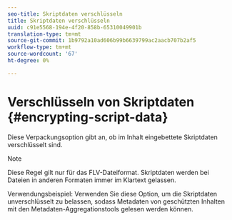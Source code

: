 ```yaml
---
seo-title: Skriptdaten verschlüsseln
title: Skriptdaten verschlüsseln
uuid: c91e5568-194e-4f20-858b-65310049901b
translation-type: tm+mt
source-git-commit: 1b9792a10ad606b99b6639799ac2aacb707b2af5
workflow-type: tm+mt
source-wordcount: '67'
ht-degree: 0%

---
```



# Verschlüsseln von Skriptdaten {#encrypting-script-data}

Diese Verpackungsoption gibt an, ob im Inhalt eingebettete Skriptdaten verschlüsselt sind.

>[!NOTE]
>
>Diese Regel gilt nur für das FLV-Dateiformat. Skriptdaten werden bei Dateien in anderen Formaten immer im Klartext gelassen.

Verwendungsbeispiel: Verwenden Sie diese Option, um die Skriptdaten unverschlüsselt zu belassen, sodass Metadaten von geschützten Inhalten mit den Metadaten-Aggregationstools gelesen werden können.
